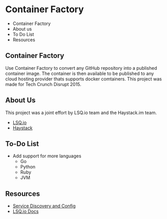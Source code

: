 Container Factory
===

- Container Factory
- About us
- To Do List
- Resources


Container Factory
---
Use Container Factory to convert any GitHub repository into a published container image. The container is then available to be published to any cloud hosting provider thats supports docker comtainers. This project was made for Tech Crunch Disrupt 2015.

About Us
---
This project was a joint effort by LSQ.io team and the Haystack.im team.

- [LSQ.io](https://lsq.io)
- [Haystack](https://haystack.im)

To-Do List
---

- Add support for more languages
  - Go
  - Python
  - Ruby
  - JVM

Resources
---
- [Service Discovery and Config](https://github.com/lsqio)
- [LSQ.io Docs](https://github.com/lsqio/docs)




